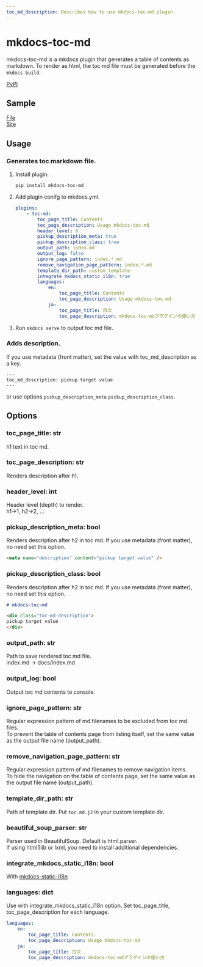 ```yaml
---
toc_md_description: Describes how to use mkdocs-toc-md plugin.
---
```


# mkdocs-toc-md

mkdocs-toc-md is a mkdocs plugin that generates a table of contents as markdown. To render as html, the toc md file must be generated before the `mkdocs build`.

[PyPI](https://pypi.org/project/mkdocs-toc-md/)

## Sample

[File](https://github.com/try0/mkdocs-toc-md/blob/main/sample/docs/index.md?plain=1)  
[Site](https://try0.github.io/mkdocs-toc-md/sample/site/)




## Usage

### Generates toc markdown file.

1. Install plugin. 
    ```
    pip install mkdocs-toc-md
    ```
1. Add plugin conifg to mkdocs.yml.

    ```yml
    plugins:
        - toc-md:
            toc_page_title: Contents
            toc_page_description: Usage mkdocs-toc-md
            header_level: 6
            pickup_description_meta: true
            pickup_description_class: true
            output_path: index.md
            output_log: false
            ignore_page_pattern: index.*.md
            remove_navigation_page_pattern: index.*.md
            template_dir_path: custom_template
            integrate_mkdocs_static_i18n: true
            languages:
                en:
                    toc_page_title: Contents
                    toc_page_description: Usage mkdocs-toc-md
                ja:
                    toc_page_title: 目次
                    toc_page_description: mkdocs-toc-mdプラグインの使い方
    ```

1. Run `mkdocs serve` to output toc md file.


### Adds description.
If you use metadata (front matter), set the value with toc_md_description as a key.
```
---
toc_md_description: pickup target value
---
```

or use options `pickup_description_meta` `pickup_description_class`.



## Options

### toc_page_title: str  
h1 text in toc md.

### toc_page_description: str
Renders description after h1.

### header_level: int  
Header level (depth) to render.  
h1→1, h2→2, ...

### pickup_description_meta: bool  
Renders description after h2 in toc md. If you use metadata (front matter), no need set this option.
```html
<mata name="description" content="pickup target value" />
```

### pickup_description_class: bool  
Renders description after h2 in toc md. If you use metadata (front matter), no need set this option.

```md
# mkdocs-toc-md

<div class="toc-md-description">
pickup target value
</div>
```

### output_path: str  
Path to save rendered toc md file.  
index.md → docs/index.md

### output_log: bool  
Output toc md contents to console.

### ignore_page_pattern: str  
Regular expression pattern of md filenames to be excluded from toc md files.  
To prevent the table of contents page from listing itself, set the same value as the output file name (output_path).

### remove_navigation_page_pattern: str  
Regular expression pattern of md filenames to remove navigation items.  
To hide the navigation on the table of contents page, set the same value as the output file name (output_path).

### template_dir_path: str
Path of template dir.
Put `toc.md.j2` in your custom template dir.

### beautiful_soup_parser: str
Parser used in BeautifulSoup. Default is html.parser.  
If using html5lib or lxml, you need to install additional dependencies.

### integrate_mkdocs_static_i18n: bool
With [mkdocs-static-i18n](https://github.com/ultrabug/mkdocs-static-i18n)

### languages: dict
Use with integrate_mkdocs_static_i18n option.
Set toc_page_title, toc_page_description for each language.

```yml
languages:
    en:
        toc_page_title: Contents
        toc_page_description: Usage mkdocs-toc-md
    ja:
        toc_page_title: 目次
        toc_page_description: mkdocs-toc-mdプラグインの使い方
```